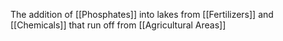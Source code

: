 The addition of [[Phosphates]] into lakes from [[Fertilizers]] and [[Chemicals]] that run off from [[Agricultural Areas]]